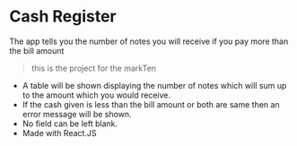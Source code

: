 # Cash Register
The app tells you the number of notes you will receive if you pay more than the bill amount
> this is the project for the markTen

- A table will be shown displaying the number of notes which will sum up to the amount which you would receive.
- If the cash given is less than the bill amount or both are same then an error message will be shown.
- No field can be left blank.
- Made with React.JS
